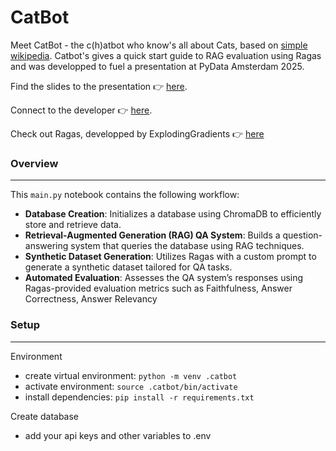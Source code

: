 # CatBot
Meet CatBot - the c(h)atbot who know's all about Cats, based on [simple wikipedia](https://simple.wikipedia.org/wiki/Cat). Catbot's gives a quick start guide to RAG evaluation using Ragas and was developped to fuel a presentation at PyData Amsterdam 2025. 

Find the slides to the presentation 👉 [here](pydata/slides.pdf). 

Connect to the developer 👉 [here](https://www.linkedin.com/in/mkmbader/).

Check out Ragas, developped by ExplodingGradients 👉 [here](https://docs.ragas.io/en/v0.1.21/index.html)


### Overview
___
This `main.py` notebook contains the following workflow:

- **Database Creation**: Initializes a database using ChromaDB to efficiently store and retrieve data.
- **Retrieval-Augmented Generation (RAG) QA System**: Builds a question-answering system that queries the database using RAG techniques.
- **Synthetic Dataset Generation**: Utilizes Ragas with a custom prompt to generate a synthetic dataset tailored for QA tasks.
- **Automated Evaluation**: Assesses the QA system’s responses using Ragas-provided evaluation metrics such as Faithfulness, Answer Correctness, Answer Relevancy

### Setup
___
Environment
* create virtual environment: `python -m venv .catbot`
* activate environment: `source .catbot/bin/activate`
* install dependencies: `pip install -r requirements.txt`

Create database
* add your api keys and other variables to .env

